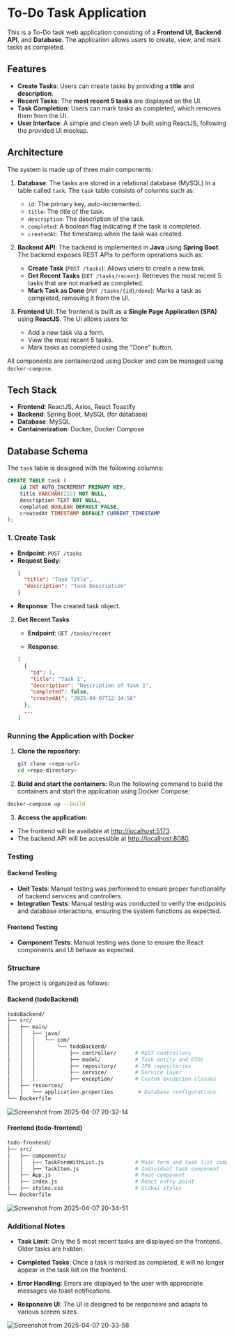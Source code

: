 # To-Do Task Application

This is a To-Do task web application consisting of a **Frontend UI**, **Backend API**, and **Database**. The application allows users to create, view, and mark tasks as completed. 

## Features

- **Create Tasks**: Users can create tasks by providing a **title** and **description**.
- **Recent Tasks**: The **most recent 5 tasks** are displayed on the UI.
- **Task Completion**: Users can mark tasks as completed, which removes them from the UI.
- **User Interface**: A simple and clean web UI built using ReactJS, following the provided UI mockup.

## Architecture

The system is made up of three main components:

1. **Database**: The tasks are stored in a relational database (MySQL) in a table called `task`. The `task` table consists of columns such as:
   - `id`: The primary key, auto-incremented.
   - `title`: The title of the task.
   - `description`: The description of the task.
   - `completed`: A boolean flag indicating if the task is completed.
   - `createdAt`: The timestamp when the task was created.

2. **Backend API**: The backend is implemented in **Java** using **Spring Boot**. The backend exposes REST APIs to perform operations such as:
   - **Create Task** (`POST /tasks`): Allows users to create a new task.
   - **Get Recent Tasks** (`GET /tasks/recent`): Retrieves the most recent 5 tasks that are not marked as completed.
   - **Mark Task as Done** (`PUT /tasks/{id}/done`): Marks a task as completed, removing it from the UI.

3. **Frontend UI**: The frontend is built as a **Single Page Application (SPA)** using **ReactJS**. The UI allows users to:
   - Add a new task via a form.
   - View the most recent 5 tasks.
   - Mark tasks as completed using the "Done" button.

All components are containerized using Docker and can be managed using `docker-compose`.

## Tech Stack

- **Frontend**: ReactJS, Axios, React Toastify
- **Backend**: Spring Boot, MySQL (for database)
- **Database**: MySQL
- **Containerization**: Docker, Docker Compose

## Database Schema

The `task` table is designed with the following columns:
```sql
CREATE TABLE task (
    id INT AUTO_INCREMENT PRIMARY KEY,
    title VARCHAR(255) NOT NULL,
    description TEXT NOT NULL,
    completed BOOLEAN DEFAULT FALSE,
    createdAt TIMESTAMP DEFAULT CURRENT_TIMESTAMP
);
```

### 1. Create Task
- **Endpoint**: `POST /tasks`
- **Request Body**:
  ```json
  {
    "title": "Task Title",
    "description": "Task Description"
  }
  ```
- **Response**: The created task object.

2. **Get Recent Tasks**  
   - **Endpoint**: `GET /tasks/recent`

   - **Response**:
   ```json
   [
     {
       "id": 1,
       "title": "Task 1",
       "description": "Description of Task 1",
       "completed": false,
       "createdAt": "2025-04-07T12:34:56"
     },
     ...
   ]

### Running the Application with Docker

1. **Clone the repository:**

   ```bash
   git clone <repo-url>
   cd <repo-directory>
   ```
2. **Build and start the containers:**
  Run the following command to build the containers and start the application using Docker Compose:
  ```bash
  docker-compose up --build
  ```
3. **Access the application:**
  - The frontend will be available at [http://localhost:5173](http://localhost:5173).
  - The backend API will be accessible at [http://localhost:8080](http://localhost:8080).

### Testing

#### Backend Testing
- **Unit Tests**: Manual testing was performed to ensure proper functionality of backend services and controllers.
- **Integration Tests**: Manual testing was conducted to verify the endpoints and database interactions, ensuring the system functions as expected.

#### Frontend Testing
- **Component Tests**: Manual testing was done to ensure the React components and UI behave as expected.


### Structure

The project is organized as follows:

#### Backend (todoBackend)
```bash
todoBackend/
├── src/
│   ├── main/
│   │   ├── java/
│   │   │   └── com/
│   │   │       └── todoBackend/
│   │   │           ├── controller/      # REST controllers
│   │   │           ├── model/           # Task entity and DTOs
│   │   │           ├── repository/      # JPA repositories
│   │   │           ├── service/         # Service layer
│   │   │           ├── exception/       # Custom exception classes
│   ├── resources/
│   │   └── application.properties        # Database configurations
└── Dockerfile
```
![Screenshot from 2025-04-07 20-32-14](https://github.com/user-attachments/assets/7b705172-78fa-423f-8c81-b55c63075a85)


#### Frontend (todo-frontend)
```bash
todo-frontend/
├── src/
│   ├── components/
│   │   ├── TaskFormWithList.js          # Main form and task list component
│   │   ├── TaskItem.js                  # Individual task component
│   ├── App.js                           # Root component
│   ├── index.js                         # React entry point
│   ├── styles.css                       # Global styles
└── Dockerfile
```
![Screenshot from 2025-04-07 20-34-51](https://github.com/user-attachments/assets/d12e2a3f-d5cd-475d-9ba9-95612680cbc2)

### Additional Notes

- **Task Limit**: Only the 5 most recent tasks are displayed on the frontend. Older tasks are hidden.

- **Completed Tasks**: Once a task is marked as completed, it will no longer appear in the task list on the frontend.

- **Error Handling**: Errors are displayed to the user with appropriate messages via toast notifications.

- **Responsive UI**: The UI is designed to be responsive and adapts to various screen sizes.

![Screenshot from 2025-04-07 20-33-58](https://github.com/user-attachments/assets/aedc7c05-e51c-4c31-8cae-9353400a83d7)








